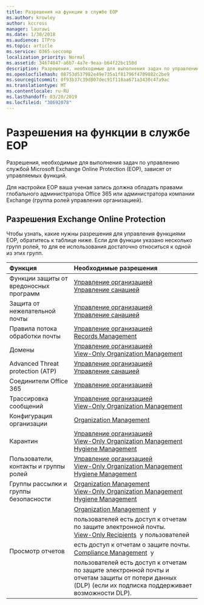 ```yaml
---
title: Разрешения на функции в службе EOP
ms.author: krowley
author: kccross
manager: laurawi
ms.date: 1/30/2018
ms.audience: ITPro
ms.topic: article
ms.service: O365-seccomp
localization_priority: Normal
ms.assetid: 34674847-a6b7-4a7e-9eaa-b64f22bc150d
description: Разрешения, необходимые для выполнения задач по управлению службой Microsoft Exchange Online Protection (EOP), зависят от управляемых функций.
ms.openlocfilehash: 08753d537982e49e735a1f81796f4709882c2be9
ms.sourcegitcommit: 0f93b37c39d807dec91f118aa671a3430c47a9ac
ms.translationtype: MT
ms.contentlocale: ru-RU
ms.lasthandoff: 03/20/2019
ms.locfileid: "30692078"
---
```

# <a name="feature-permissions-in-eop"></a>Разрешения на функции в службе EOP

Разрешения, необходимые для выполнения задач по управлению службой Microsoft Exchange Online Protection (EOP), зависят от управляемых функций. 
  
Для настройки EOP ваша ученая запись должна обладать правами глобального администратора Office 365 или администратора компании Exchange (группа ролей управления организацией).
  
## <a name="exchange-online-protection-permissions"></a>Разрешения Exchange Online Protection

Чтобы узнать, какие нужны разрешения для управления функциями EOP, обратитесь к таблице ниже. Если для функции указано несколько групп ролей, то для ее использования достаточно относиться к одной из этих групп.
  
|**Функция**|**Необходимые разрешения**|
|:-----|:-----|
|Функции защиты от вредоносных программ  <br/> |[Управление организацией](http://technet.microsoft.com/library/0bfd21c1-86ac-4369-86b7-aeba386741c8.aspx) <br/> [Управление санацией](http://technet.microsoft.com/library/fc0a9ec2-9c3d-42f6-8442-8603fb29d464.aspx) <br/> |
|Защита от нежелательной почты  <br/> |[Управление организацией](http://technet.microsoft.com/library/0bfd21c1-86ac-4369-86b7-aeba386741c8.aspx) <br/> [Управление санацией](http://technet.microsoft.com/library/fc0a9ec2-9c3d-42f6-8442-8603fb29d464.aspx) <br/> |
|Правила потока обработки почты  <br/> |[Управление организацией](http://technet.microsoft.com/library/0bfd21c1-86ac-4369-86b7-aeba386741c8.aspx) <br/> [Records Management](http://technet.microsoft.com/library/0e0c95ce-6109-4591-b86d-c6cfd44d21f5.aspx) <br/> |
|Домены  <br/> |[Управление организацией](http://technet.microsoft.com/library/0bfd21c1-86ac-4369-86b7-aeba386741c8.aspx) <br/> [View-Only Organization Management](http://technet.microsoft.com/library/c514c6d0-0157-4c52-9ec6-441d9a30f3df.aspx) <br/> |
|Advanced Threat protection (ATP)  <br/> |[Управление организацией](http://technet.microsoft.com/library/0bfd21c1-86ac-4369-86b7-aeba386741c8.aspx) <br/> [Управление санацией](http://technet.microsoft.com/library/fc0a9ec2-9c3d-42f6-8442-8603fb29d464.aspx) <br/> |
|Соединители Office 365  <br/> |[Управление организацией](http://technet.microsoft.com/library/0bfd21c1-86ac-4369-86b7-aeba386741c8.aspx) <br/> |
|Трассировка сообщений  <br/> |[Управление организацией](http://technet.microsoft.com/library/0bfd21c1-86ac-4369-86b7-aeba386741c8.aspx) <br/> [View-Only Organization Management](http://technet.microsoft.com/library/c514c6d0-0157-4c52-9ec6-441d9a30f3df.aspx) <br/> |
|Конфигурация организации  <br/> |[Organization Management](http://technet.microsoft.com/library/0bfd21c1-86ac-4369-86b7-aeba386741c8.aspx) <br/> |
|Карантин  <br/> |[Управление организацией](http://technet.microsoft.com/library/0bfd21c1-86ac-4369-86b7-aeba386741c8.aspx) <br/> [View-Only Organization Management](http://technet.microsoft.com/library/c514c6d0-0157-4c52-9ec6-441d9a30f3df.aspx) <br/> [Hygiene Management](http://technet.microsoft.com/library/fc0a9ec2-9c3d-42f6-8442-8603fb29d464.aspx) <br/> |
|Пользователи, контакты и группы ролей  <br/> |[Управление организацией](http://technet.microsoft.com/library/0bfd21c1-86ac-4369-86b7-aeba386741c8.aspx) <br/> [View-Only Organization Management](http://technet.microsoft.com/library/c514c6d0-0157-4c52-9ec6-441d9a30f3df.aspx) <br/> [Hygiene Management](http://technet.microsoft.com/library/fc0a9ec2-9c3d-42f6-8442-8603fb29d464.aspx) <br/> |
|Группы рассылки и группы безопасности  <br/> |[Organization Management](http://technet.microsoft.com/library/0bfd21c1-86ac-4369-86b7-aeba386741c8.aspx) <br/> [View-Only Organization Management](http://technet.microsoft.com/library/c514c6d0-0157-4c52-9ec6-441d9a30f3df.aspx) <br/> [Hygiene Management](http://technet.microsoft.com/library/fc0a9ec2-9c3d-42f6-8442-8603fb29d464.aspx) <br/> |
|Просмотр отчетов  <br/> |[Organization Management](http://technet.microsoft.com/library/0bfd21c1-86ac-4369-86b7-aeba386741c8.aspx)  у пользователей есть доступ к отчетам по защите электронной почты.  <br/> [View-Only Recipients](http://technet.microsoft.com/library/37e66b92-81d3-412f-b7a9-e1bb8cbeb468.aspx)  у пользователей есть доступ к отчетам о защите почты.  <br/> [Compliance Management](http://technet.microsoft.com/library/b91b23a4-e9c7-4bd0-9ee3-ec5cb498da15.aspx)  у пользователей есть доступ к отчетам по защите электронной почты и отчетам защиты от потери данных (DLP) (если их подписка поддерживает возможности DLP).  <br/> |
   

